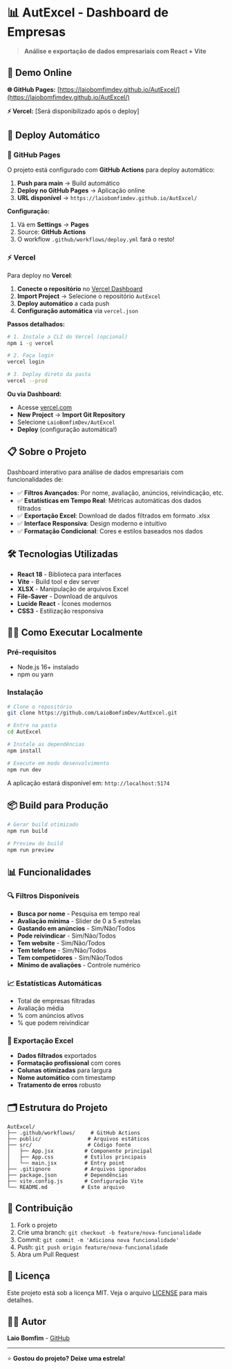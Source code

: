 # 📊 AutExcel - Dashboard de Empresas

> **Análise e exportação de dados empresariais com React + Vite**

## 🚀 Demo Online

**🌐 GitHub Pages:** [https://laiobomfimdev.github.io/AutExcel/](https://laiobomfimdev.github.io/AutExcel/)

**⚡ Vercel:** [Será disponibilizado após o deploy]

## 🚀 Deploy Automático

### 📄 GitHub Pages

O projeto está configurado com **GitHub Actions** para deploy automático:

1. **Push para main** → Build automático
2. **Deploy no GitHub Pages** → Aplicação online
3. **URL disponível** → `https://laiobomfimdev.github.io/AutExcel/`

**Configuração:**
1. Vá em **Settings** → **Pages**
2. Source: **GitHub Actions**
3. O workflow `.github/workflows/deploy.yml` fará o resto!

### ⚡ Vercel

Para deploy no **Vercel**:

1. **Conecte o repositório** no [Vercel Dashboard](https://vercel.com)
2. **Import Project** → Selecione o repositório `AutExcel`
3. **Deploy automático** a cada push
4. **Configuração automática** via `vercel.json`

**Passos detalhados:**
```bash
# 1. Instale a CLI do Vercel (opcional)
npm i -g vercel

# 2. Faça login
vercel login

# 3. Deploy direto da pasta
vercel --prod
```

**Ou via Dashboard:**
- Acesse [vercel.com](https://vercel.com)
- **New Project** → **Import Git Repository**
- Selecione `LaioBomfimDev/AutExcel`
- **Deploy** (configuração automática!)

## 📋 Sobre o Projeto

Dashboard interativo para análise de dados empresariais com funcionalidades de:

- ✅ **Filtros Avançados**: Por nome, avaliação, anúncios, reivindicação, etc.
- ✅ **Estatísticas em Tempo Real**: Métricas automáticas dos dados filtrados
- ✅ **Exportação Excel**: Download de dados filtrados em formato .xlsx
- ✅ **Interface Responsiva**: Design moderno e intuitivo
- ✅ **Formatação Condicional**: Cores e estilos baseados nos dados

## 🛠️ Tecnologias Utilizadas

- **React 18** - Biblioteca para interfaces
- **Vite** - Build tool e dev server
- **XLSX** - Manipulação de arquivos Excel
- **File-Saver** - Download de arquivos
- **Lucide React** - Ícones modernos
- **CSS3** - Estilização responsiva

## 🏃‍♂️ Como Executar Localmente

### Pré-requisitos
- Node.js 16+ instalado
- npm ou yarn

### Instalação

```bash
# Clone o repositório
git clone https://github.com/LaioBomfimDev/AutExcel.git

# Entre na pasta
cd AutExcel

# Instale as dependências
npm install

# Execute em modo desenvolvimento
npm run dev
```

A aplicação estará disponível em: `http://localhost:5174`

## 📦 Build para Produção

```bash
# Gerar build otimizado
npm run build

# Preview do build
npm run preview
```

## 📊 Funcionalidades

### 🔍 Filtros Disponíveis
- **Busca por nome** - Pesquisa em tempo real
- **Avaliação mínima** - Slider de 0 a 5 estrelas
- **Gastando em anúncios** - Sim/Não/Todos
- **Pode reivindicar** - Sim/Não/Todos
- **Tem website** - Sim/Não/Todos
- **Tem telefone** - Sim/Não/Todos
- **Tem competidores** - Sim/Não/Todos
- **Mínimo de avaliações** - Controle numérico

### 📈 Estatísticas Automáticas
- Total de empresas filtradas
- Avaliação média
- % com anúncios ativos
- % que podem reivindicar

### 📄 Exportação Excel
- **Dados filtrados** exportados
- **Formatação profissional** com cores
- **Colunas otimizadas** para largura
- **Nome automático** com timestamp
- **Tratamento de erros** robusto

## 🗂️ Estrutura do Projeto

```
AutExcel/
├── .github/workflows/     # GitHub Actions
├── public/               # Arquivos estáticos
├── src/                  # Código fonte
│   ├── App.jsx          # Componente principal
│   ├── App.css          # Estilos principais
│   └── main.jsx         # Entry point
├── .gitignore           # Arquivos ignorados
├── package.json         # Dependências
├── vite.config.js       # Configuração Vite
└── README.md           # Este arquivo
```

## 🤝 Contribuição

1. Fork o projeto
2. Crie uma branch: `git checkout -b feature/nova-funcionalidade`
3. Commit: `git commit -m 'Adiciona nova funcionalidade'`
4. Push: `git push origin feature/nova-funcionalidade`
5. Abra um Pull Request

## 📝 Licença

Este projeto está sob a licença MIT. Veja o arquivo [LICENSE](LICENSE) para mais detalhes.

## 👨‍💻 Autor

**Laio Bomfim** - [GitHub](https://github.com/LaioBomfimDev)

---

⭐ **Gostou do projeto? Deixe uma estrela!**